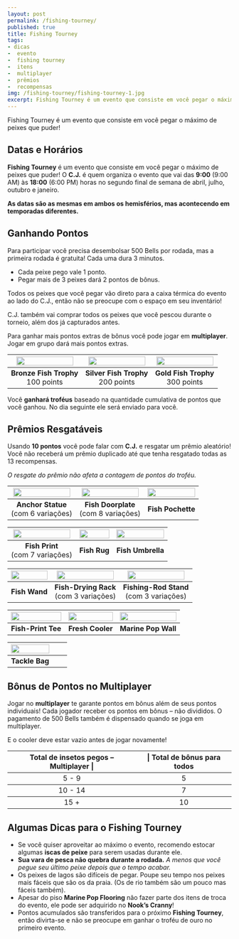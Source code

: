 ```yaml
---
layout: post
permalink: /fishing-tourney/
published: true
title: Fishing Tourney
tags:
- dicas
-  evento
-  fishing tourney
-  itens
-  multiplayer
-  prêmios
-  recompensas
img: /fishing-tourney/fishing-tourney-1.jpg
excerpt: Fishing Tourney é um evento que consiste em você pegar o máximo de peixes que puder!
---
```

Fishing Tourney é um evento que consiste em você pegar o máximo de peixes que puder!<!--more-->

## Datas e Horários

**Fishing Tourney** é um evento que consiste em você pegar o máximo de peixes que puder! O **C.J.** é quem organiza o evento que vai das **9:00** (9:00 AM) às **18:00** (6:00 PM) horas no segundo final de semana de abril, julho, outubro e janeiro.

**As datas são as mesmas em ambos os hemisférios, mas acontecendo em temporadas diferentes.**

## Ganhando Pontos

Para participar você precisa desembolsar 500 Bells por rodada, mas a primeira rodada é gratuita! Cada uma dura 3 minutos.

- Cada peixe pego vale 1 ponto.
- Pegar mais de 3 peixes dará 2 pontos de bônus.

Todos os peixes que você pegar vão direto para a caixa térmica do evento ao lado do C.J., então não se preocupe com o espaço em seu inventário!

C.J. também vai comprar todos os peixes que você pescou durante o torneio, além dos já capturados antes.

Para ganhar mais pontos extras de bônus você pode jogar em **multiplayer**. Jogar em grupo dará mais pontos extras.

<center>
<table>
<thead>
  <tr>
    <th><img src="{{site.baseurl}}/assets/img/fishing-tourney/TrophyFishBronz.png" style="width:100%;max-width:128px"></th>
    <th><img src="{{site.baseurl}}/assets/img/fishing-tourney/TrophyFishSilver.png" style="width:100%;max-width:128px"></th>
    <th><img src="{{site.baseurl}}/assets/img/fishing-tourney/TrophyFishGold.png"  style="width:100%;max-width:128px"></th>
  </tr>
</thead>
<tbody>
  <tr>
    <td><center><b>Bronze Fish Trophy</b><br>100 points</center></td>
    <td><center><b>Silver Fish Trophy</b><br>200 points</center></td>
    <td><center><b>Gold Fish Trophy</b><br>300 points</center></td>
  </tr>
</tbody>
</table>
</center>


Você **ganhará troféus** baseado na quantidade cumulativa de pontos que você ganhou. No dia seguinte ele será enviado para você.

## Prêmios Resgatáveis

Usando **10 pontos** você pode falar com **C.J.** e resgatar um prêmio aleatório! Você não receberá um prêmio duplicado até que tenha resgatado todas as 13 recompensas.

*O resgate do prêmio não afeta a contagem de pontos do troféu.*

<center>
<table>
<thead>
  <tr>
    <th><img src="{{site.baseurl}}/assets/img/fishing-tourney/anchor_statue.png" style="width:100%;max-width:128px"></th>
    <th><img src="{{site.baseurl}}/assets/img/fishing-tourney/fish_doorplate.png" style="width:100%;max-width:128px"></th>
    <th><img src="{{site.baseurl}}/assets/img/fishing-tourney/fish_pochette.png"  style="width:100%;max-width:128px"></th>
  </tr>
</thead>
<tbody>
  <tr>
    <td><center><b>Anchor Statue</b><br>(com 6 variações)</center></td>
    <td><center><b>Fish Doorplate</b><br>(com 8 variações)</center></td>
    <td><center><b>Fish Pochette</b><br></center></td>
  </tr>
</tbody>
</table>
</center>

<center>
<table>
<thead>
  <tr>
    <th><img src="{{site.baseurl}}/assets/img/fishing-tourney/fish_print.png" style="width:100%;max-width:128px"></th>
    <th><img src="{{site.baseurl}}/assets/img/fishing-tourney/fish_rug.png" style="width:100%;max-width:128px"></th>
    <th><img src="{{site.baseurl}}/assets/img/fishing-tourney/fish_umbrella.png"  style="width:100%;max-width:128px"></th>
  </tr>
</thead>
<tbody>
  <tr>
    <td><center><b>Fish Print</b><br>(com 7 variações)</center></td>
    <td><center><b>Fish Rug</b><br></center></td>
    <td><center><b>Fish Umbrella</b><br></center></td>
  </tr>
</tbody>
</table>
</center>

<center>
<table>
<thead>
  <tr>
    <th><img src="{{site.baseurl}}/assets/img/fishing-tourney/fish_wand.png" style="width:100%;max-width:128px"></th>
    <th><img src="{{site.baseurl}}/assets/img/fishing-tourney/fish-drying_rack.png" style="width:100%;max-width:128px"></th>
    <th><img src="{{site.baseurl}}/assets/img/fishing-tourney/fishing-rod_stand.png"  style="width:100%;max-width:128px"></th>
  </tr>
</thead>
<tbody>
  <tr>
    <td><center><b>Fish Wand</b><br></center></td>
    <td><center><b>Fish-Drying Rack</b><br>(com 3 variações)</center></td>
    <td><center><b>Fishing-Rod Stand</b><br>(com 3 variações)</center></td>
  </tr>
</tbody>
</table>
</center>

<center>
<table>
<thead>
  <tr>
    <th><img src="{{site.baseurl}}/assets/img/fishing-tourney/fish-print_tee.png" style="width:100%;max-width:128px"></th>
    <th><img src="{{site.baseurl}}/assets/img/fishing-tourney/fresh_cooler.png" style="width:100%;max-width:128px"></th>
    <th><img src="{{site.baseurl}}/assets/img/fishing-tourney/marine_pop_wall.png"  style="width:100%;max-width:128px"></th>
  </tr>
</thead>
<tbody>
  <tr>
    <td><center><b>Fish-Print Tee</b><br></center></td>
    <td><center><b>Fresh Cooler</b><br></center></td>
    <td><center><b>Marine Pop Wall</b><br></center></td>
  </tr>
</tbody>
</table>
</center>

<center>
<table>
<thead>
  <tr>
    <th><img src="{{site.baseurl}}/assets/img/fishing-tourney/tackle_bag.png" style="width:100%;max-width:128px"></th>
    <th></th>
    <th></th>
  </tr>
</thead>
<tbody>
  <tr>
    <td><center><b>Tackle Bag</b><br></center></td>
    <td></td>
    <td></td>
  </tr>
</tbody>
</table>
</center>

## Bônus de Pontos no Multiplayer

Jogar no **multiplayer** te garante pontos em bônus além de seus pontos individuais! Cada jogador receber os pontos em bônus – não divididos. O pagamento de 500 Bells também é dispensado quando se joga em multiplayer.

E o cooler deve estar vazio antes de jogar novamente!

<center>
<table>
<thead>
  <tr>
    <th><center><b>Total de insetos pegos – Multiplayer |</b></center></th>
    <th><center><b>| Total de bônus para todos</b></center></th>
  </tr>
</thead>
<tbody>
  <tr>
    <td><center>5 - 9</center></td>
    <td><center>5</center></td>
  </tr>
</tbody>
<tbody>
  <tr>
    <td><center>10 - 14</center></td>
    <td><center>7</center></td>
  </tr>
</tbody>
<tbody>
  <tr>
    <td><center>15 +</center></td>
    <td><center>10</center></td>
  </tr>
</tbody>
</table>
</center>

## Algumas Dicas para o Fishing Tourney

- Se você quiser aproveitar ao máximo o evento, recomendo estocar algumas **iscas de peixe** para serem usadas durante ele.
- **Sua vara de pesca não quebra durante a rodada.** *A menos que você pegue seu último peixe depois que o tempo acabar.*
- Os peixes de lagos são difíceis de pegar. Poupe seu tempo nos peixes mais fáceis que são os da praia. (Os de rio também são um pouco mas fáceis também).
- Apesar do piso **Marine Pop Flooring** não fazer parte dos itens de troca do evento, ele pode ser adquirido no **Nook’s Cranny**!
- Pontos acumulados são transferidos para o próximo **Fishing Tourney**, então divirta-se e não se preocupe em ganhar o troféu de ouro no primeiro evento.